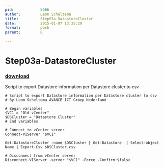 ```yaml
---
pid:            5666
author:         Leon Scheltema
title:          Step03a-DatastoreCluster
date:           2015-01-07 13:38:29
format:         posh
parent:         0

---
```


# Step03a-DatastoreCluster

### [download](//scripts/5666.ps1)

Script to export Datastore information per Datastore cluster to csv

```posh
# Script to export Datastore information per Datastore cluster to csv
# By Leon Scheltema AVANCE ICT Groep Nederland

# Begin variables
$VC1 = "Old vCenter"
$DSCluster = "Datastore Cluster"
# End variables

# Connect to vCenter server
Connect-VIServer "$VC1"

Get-DatastoreCluster -name $DSCluster | Get-Datastore  | Select-object Name | Export-Csv $DSCluster.csv

# Disconnect from vCenter server
Disconnect-VIServer -server "$VC1" -Force -Confirm:$false
```
